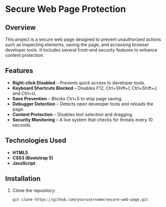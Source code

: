 # Secure Web Page Protection

## Overview
This project is a secure web page designed to prevent unauthorized actions such as inspecting elements, saving the page, and accessing browser developer tools. It includes several front-end security features to enhance content protection.

## Features
- **Right-click Disabled** – Prevents quick access to developer tools.
- **Keyboard Shortcuts Blocked** – Disables F12, Ctrl+Shift+I, Ctrl+Shift+J, and Ctrl+U.
- **Save Prevention** – Blocks Ctrl+S to stop page saving.
- **Debugger Detection** – Detects open developer tools and reloads the page.
- **Content Protection** – Disables text selection and dragging.
- **Security Monitoring** – A live system that checks for threats every 10 seconds.

## Technologies Used
- **HTML5**
- **CSS3 (Bootstrap 5)**
- **JavaScript**

## Installation
1. Clone the repository:
   ```bash
   git clone https://github.com/yourusername/secure-web-page.git

